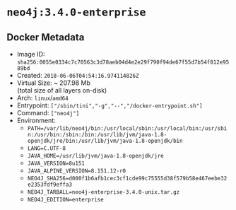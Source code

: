 # `neo4j:3.4.0-enterprise`

## Docker Metadata

- Image ID: `sha256:0055e0334c7c70563c3d78aeb04d4e2e29f790f94de67f55d7b54f812e9589bd`
- Created: `2018-06-06T04:54:16.974114826Z`
- Virtual Size: ~ 207.98 Mb  
  (total size of all layers on-disk)
- Arch: `linux`/`amd64`
- Entrypoint: `["/sbin/tini","-g","--","/docker-entrypoint.sh"]`
- Command: `["neo4j"]`
- Environment:
  - `PATH=/var/lib/neo4j/bin:/usr/local/sbin:/usr/local/bin:/usr/sbin:/usr/bin:/sbin:/bin:/usr/lib/jvm/java-1.8-openjdk/jre/bin:/usr/lib/jvm/java-1.8-openjdk/bin`
  - `LANG=C.UTF-8`
  - `JAVA_HOME=/usr/lib/jvm/java-1.8-openjdk/jre`
  - `JAVA_VERSION=8u151`
  - `JAVA_ALPINE_VERSION=8.151.12-r0`
  - `NEO4J_SHA256=d000f1b6afb1cec3cf1cde99c75555d38f579b58e467eebe32e2353fdf9effa3`
  - `NEO4J_TARBALL=neo4j-enterprise-3.4.0-unix.tar.gz`
  - `NEO4J_EDITION=enterprise`
